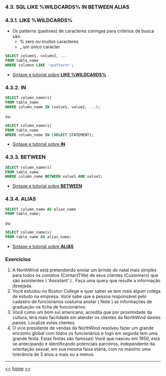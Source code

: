 ### 4.3. SQL LIKE %WILDCARDS% IN BETWEEN ALIAS

### 4.3.1. LIKE %WILDCARDS%

* Os patterns (padroes) de caracteres coringas para critérios de busca são:
  * % zero ou muitos caracteres
  * _ um único caracter

```sql
SELECT column1, column2, ...
FROM table_name
WHERE columnn LIKE '<pattern>';
```

* [Sintaxe e tutorial sobre **LIKE %WILDCARDS%** ](https://www.w3schools.com/sql/sql_like.asp)


### 4.3.2. IN

```sql
SELECT column_name(s)
FROM table_name
WHERE column_name IN (value1, value2, ...);
```
ou 

```sql
SELECT column_name(s)
FROM table_name
WHERE column_name IN (SELECT STATEMENT);
```

* [Sintaxe e tutorial sobre **IN** ](https://www.w3schools.com/sql/sql_in.asp)


### 4.3.3. BETWEEN

```sql
SELECT column_name(s)
FROM table_name
WHERE column_name BETWEEN value1 AND value2;
```

* [Sintaxe e tutorial sobre **BETWEEN** ](https://www.w3schools.com/sql/sql_between.asp)


### 4.3.4. ALIAS
```sql
SELECT column_name AS alias_name
FROM table_name;
```

ou

```sql
SELECT column_name(s)
FROM table_name AS alias_name;
```

* [Sintaxe e tutorial sobre **ALIAS** ](https://www.w3schools.com/sql/sql_alias.asp)


### Exercícios
1. A NorthWind está pretendendo enviar um brinde de natal mais simples para todos os contatos (ContactTitle) de seus clientes (Customers) que são assistentes ( 'Assistant' ) . Faça uma query que resulte a informação desejada.
2. Você estudou no Boston College e quer saber se tem mais algum colega de estudo na empresa. Você sabe que a pessoa responsável pelo cadastro de funcionários costuma anotar ( Note ) as informações de graduação na ficha de funcionários.
3. Você como um bom sul americano, acredita que por proximidade da cultura, terá mais facilidade em atender os clientes da NorthWind destes paises. Localize estes clientes.
4. O vice presidente de vendas da NorthWind resolveu fazer um grande encontro global com todos os funcionários e logo em seguida tem uma grande festa. Estas festas são famosas! Você que nasceu em 1950, está se antecipando e identificando potenciais parceiros, independente da orientação sexual, em sua mesma faixa etária, com no máximo uma tolerância de 3 anos a mais ou a menos.



***

[<<](README_ComandosSqlMaisUtilizados.md)
[home](../README.md)
[>>](README_ModeloDeDados.md)
